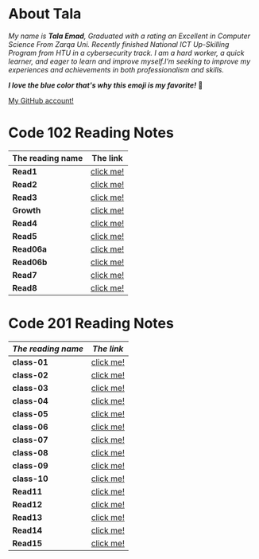 # About Tala

*My name is **Tala Emad**, Graduated with a rating an Excellent in Computer Science From Zarqa Uni. Recently finished National ICT Up-Skilling Program from HTU in a cybersecurity track. I am a hard worker, a quick learner, and eager to learn and improve myself.I’m seeking to improve my experiences and achievements in both professionalism and skills.*

***I love the blue color that's why this emoji is my favorite!***  :blue_heart:

[My GitHub account!](https://github.com/talaemad)

# Code 102 Reading Notes

**The reading name** | **The link**
-----------------|----------- 
**Read1** | [click me!](https://talaemad.github.io/reading-notes/Read1)
**Read2**| [click me!](https://talaemad.github.io/reading-notes/Read2)
**Read3** | [click me!](https://talaemad.github.io/reading-notes/Read3)
**Growth** | [click me!](https://talaemad.github.io/reading-notes/Growth)
**Read4** | [click me!](https://talaemad.github.io/reading-notes/Read4)
**Read5** | [click me!](https://talaemad.github.io/reading-notes/Read5)
**Read06a**| [click me!](https://talaemad.github.io/reading-notes/Read06a)
**Read06b** | [click me!](https://talaemad.github.io/reading-notes/Read06b)
**Read7** | [click me!](https://talaemad.github.io/reading-notes/Read7)
**Read8** | [click me!](https://talaemad.github.io/reading-notes/Read8)

# Code 201 Reading Notes 

**_The reading name_** | **_The link_**
-----------------|-----------
**class-01**| [click me!](https://talaemad.github.io/reading-notes/class-01)
**class-02**| [click me!](https://talaemad.github.io/reading-notes/class-02)
**class-03**| [click me!](https://talaemad.github.io/reading-notes/class-03)
**class-04**| [click me!](https://talaemad.github.io/reading-notes/class-04)
**class-05**| [click me!](https://talaemad.github.io/reading-notes/class-05)
**class-06**| [click me!](https://talaemad.github.io/reading-notes/class-06)
**class-07**| [click me!](https://talaemad.github.io/reading-notes/class-07)
**class-08**| [click me!](https://talaemad.github.io/reading-notes/class-08)
**class-09**| [click me!](https://talaemad.github.io/reading-notes/class-09)
**class-10** | [click me!](https://talaemad.github.io/reading-notes/class-10)
**Read11** | [click me!](https://talaemad.github.io/reading-notes/)
**Read12** | [click me!](https://talaemad.github.io/reading-notes/)
**Read13** | [click me!](https://talaemad.github.io/reading-notes/)
**Read14** | [click me!](https://talaemad.github.io/reading-notes/)
**Read15** | [click me!](https://talaemad.github.io/reading-notes/)
